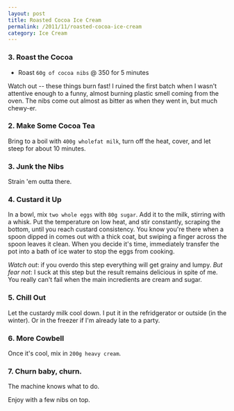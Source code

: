 ```yaml
---
layout: post
title: Roasted Cocoa Ice Cream
permalink: /2011/11/roasted-cocoa-ice-cream
category: Ice Cream 
---
```


### 3. Roast the Cocoa

*   Roast `60g of cocoa nibs` @ 350 for 5 minutes

Watch out -- these things burn fast! I ruined the first batch when I wasn't
attentive enough to a funny, almost burning plastic smell coming from the oven.
The nibs come out almost as bitter as when they went in, but much chewy-er.

### 2. Make Some Cocoa Tea

Bring to a boil with `400g wholefat milk`, turn off the heat, cover, and let
steep for about 10 minutes.

### 3. Junk the Nibs

Strain 'em outta there.

### 4. Custard it Up

In a bowl, mix `two whole eggs` with `80g sugar`. Add it to the milk, stirring
with a whisk. Put the temperature on low heat, and stir constantly, scraping
the bottom, until you reach custard consistency. You know you're there when a
spoon dipped in comes out with a thick coat, but swiping a finger across the
spoon leaves it clean. When you decide it's time, immediately transfer the pot
into a bath of ice water to stop the eggs from cooking.

*Watch out*: if you overdo this step everything will get grainy and lumpy. *But
fear not*: I suck at this step but the result remains delicious in spite of me.
You really can't fail when the main incredients are cream and sugar.

### 5. Chill Out

Let the custardy milk cool down. I put it in the refridgerator or outside (in
the winter). Or in the freezer if I'm already late to a party.

### 6. More Cowbell

Once it's cool, mix in `200g heavy cream`.

### 7. Churn baby, churn.

The machine knows what to do.

Enjoy with a few nibs on top.
